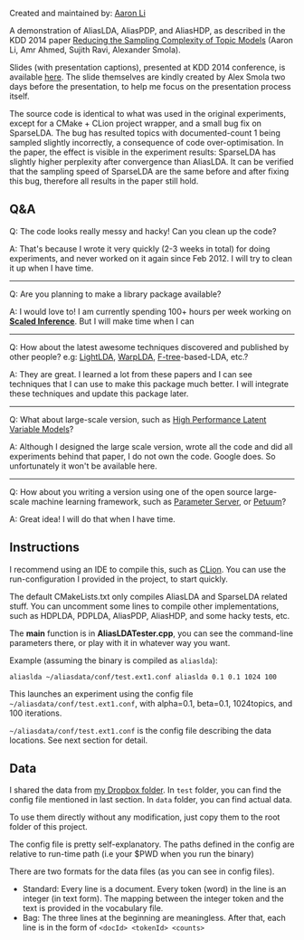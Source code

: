 Created and maintained by: [Aaron Li](https://www.linkedin.com/in/aaronqli)

A demonstration of AliasLDA, AliasPDP, and AliasHDP, as described in the KDD 2014 paper [Reducing the Sampling Complexity of Topic Models](https://storage.googleapis.com/aliaslda/kdd2014afterPeerReview.pdf) (Aaron Li, Amr Ahmed, Sujith Ravi, Alexander Smola). 

Slides (with presentation captions), presented at KDD 2014 conference, is available [here](https://storage.googleapis.com/aliaslda/kdd2014talk.pdf). The slide themselves are kindly created by Alex Smola two days before the presentation, to help me focus on the presentation process itself.



The source code is identical to what was used in the original experiments, except for a CMake + CLion project wrapper, and a small bug fix on SparseLDA. The bug has resulted topics with documented-count 1 being sampled slightly incorrectly, a consequence of code over-optimisation. In the paper, the effect is visible in the experiment results: SparseLDA has slightly higher perplexity after convergence than AliasLDA. It can be verified that the sampling speed of SparseLDA are the same before and after fixing this bug, therefore all results in the paper still hold. 

Q&A
--------
Q: The code looks really messy and hacky! Can you clean up the code?

A: That's because I wrote it very quickly (2-3 weeks in total) for doing experiments, and never worked on it again since Feb 2012. I will try to clean it up when I have time.

-----

Q: Are you planning to make a library package available?

A: I would love to! I am currently spending 100+ hours per week working on [**Scaled Inference**](https://scaledinference.com/). But I will make time when I can

-----

Q: How about the latest awesome techniques discovered and published by other people? e.g: [LightLDA](http://arxiv.org/abs/1412.1576), [WarpLDA](http://arxiv.org/abs/1510.08628), [F-tree](https://en.wikipedia.org/wiki/Fenwick_tree?oldformat=true)-based-LDA, etc.?

A: They are great. I learned a lot from these papers and I can see techniques that I can use to make this package much better. I will integrate these techniques and update this package later.

-----

Q: What about large-scale version, such as [High Performance Latent Variable Models](http://arxiv.org/abs/1510.06143v1)?

A: Although I designed the large scale version, wrote all the code and did all experiments behind that paper, I do not own the code. Google does. So unfortunately it won't be available here.

-----

Q: How about you writing a version using one of the open source large-scale machine learning framework, such as [Parameter Server](https://github.com/dmlc/ps-lite), or [Petuum](https://petuum.github.io/index.html)?

A: Great idea! I will do that when I have time.

Instructions
-----------
I recommend using an IDE to compile this, such as [CLion](https://www.jetbrains.com/clion/). You can use the run-configuration I provided in the project, to start quickly.

The default CMakeLists.txt only compiles AliasLDA and SparseLDA related stuff. You can uncomment some lines to compile other implementations, such as HDPLDA, PDPLDA, AliasPDP, AliasHDP, and some hacky tests, etc.

The **main** function is in **AliasLDATester.cpp**, you can see the command-line parameters there, or play with it in whatever way you want.

Example (assuming the binary is compiled as `aliaslda`):

```!sh
aliaslda ~/aliasdata/conf/test.ext1.conf aliaslda 0.1 0.1 1024 100
```

This launches an experiment using the config file `~/aliasdata/conf/test.ext1.conf`, with alpha=0.1, beta=0.1, 1024topics, and 100 iterations.

`~/aliasdata/conf/test.ext1.conf` is the config file describing the data locations. See next section for detail.

Data
--------
I shared the data from [my Dropbox folder](https://www.dropbox.com/sh/zryf092lcatwtc0/AABybC3JS7pAg27LOcd6TawKa?dl=0). In `test` folder, you can find the config file mentioned in last section. In `data` folder, you can find actual data.

To use them directly without any modification, just copy them to the root folder of this project.

The config file is pretty self-explanatory. The paths defined in the config are relative to run-time path (i.e your $PWD when you run the binary)

There are two formats for the data files (as you can see in config files).

- Standard: Every line is a document. Every token (word) in the line is an integer (in text form). The mapping between the integer token and the text is provided in the vocabulary file. 
- Bag: The three lines at the beginning are meaningless. After that, each line is in the form of `<docId> <tokenId> <counts>`

 




